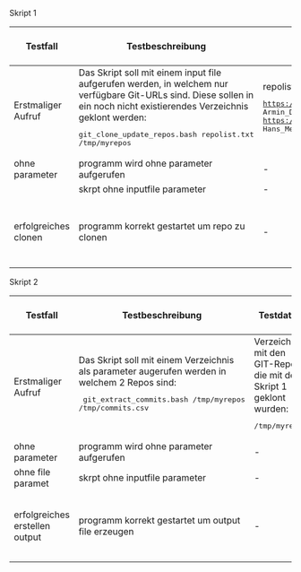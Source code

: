 Skript 1

| Testfall | Testbeschreibung | Testdaten | erwartetes Testresultat | erhaltenes Testresultat | Tester | Testdatum und Teststatus |
|  - | - | - | - | - | - | - |
| Erstmaliger Aufruf | Das Skript soll mit einem input file aufgerufen werden, in welchem nur verfügbare Git-URLs sind. Diese sollen in ein noch nicht existierendes Verzeichnis geklont werden:<pre>git_clone_update_repos.bash repolist.txt /tmp/myrepos</pre> | repolist.txt mit folgendem Inhalt:<pre>https://gitlab.com/armindoerzbachtbz/m122_praxisarbeit Armin_Doerzbach<br>https://gitlab.com/wapdc/InfoSearch/Project-2017 Hans_Meier_Peter_Mueller</pre> | Verzeichnis wird erstellt und alle Repos werden darin geklont | | | |
| ohne parameter |programm wird ohne parameter aufgerufen | - | - | error | error | steffen | 1.7.2022: positive
|  | skrpt ohne inputfile parameter | - | - |  error | error | steffen | 1.7.2022: positive
| erfolgreiches clonen | programm korrekt gestartet um repo zu clonen | - | python3 clone_repos.py --baseDir TestFolder --outputFile inpuitFile.csv | clonen von repos | ordner mit repos erfolgerich erstellt | steffen | 1.7.2022: positive


Skript 2

| Testfall | Testbeschreibung | Testdaten | erwartetes Testresultat | erhaltenes Testresultat | Tester | Testdatum und Teststatus |
|  - | - | - | - | - | - | - |
| Erstmaliger Aufruf | Das Skript soll mit einem Verzeichnis als parameter augerufen werden in welchem 2 Repos sind:<pre> git_extract_commits.bash /tmp/myrepos /tmp/commits.csv</pre> | Verzeichnis mit den GIT-Repos die mit dem Skript 1 geklont wurden:<pre>/tmp/myrepos</pre> | Alle Repos aus /tmp/myrepos werden gelesen und ein File /tmp/commits.csv erstellt mit allen Commits beider Repos | | | |
| ohne parameter |programm wird ohne parameter aufgerufen | - | - | error | error | steffen | 1.7.2022: positive
| ohne file paramet | skrpt ohne inputfile parameter | - | - |  error | error | steffen | 1.7.2022: positive
| erfolgreiches erstellen output | programm korrekt gestartet um output file erzeugen | - | python3 log_repos.py --baseDir TestFolder --outputFile outputFile.csv | erstellen output.csv mit daten | erstellt output.csv mit daten | steffen | 1.7.2022: positive
